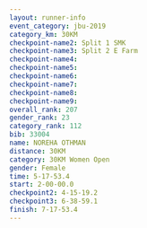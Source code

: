 ```yaml
---
layout: runner-info 
event_category: jbu-2019 
category_km: 30KM 
checkpoint-name2: Split 1 SMK 
checkpoint-name3: Split 2 E Farm 
checkpoint-name4: 
checkpoint-name5: 
checkpoint-name6: 
checkpoint-name7: 
checkpoint-name8: 
checkpoint-name9: 
overall_rank: 207
gender_rank: 23
category_rank: 112
bib: 33004
name: NOREHA OTHMAN
distance: 30KM
category: 30KM Women Open
gender: Female
time: 5-17-53.4
start: 2-00-00.0
checkpoint2: 4-15-19.2
checkpoint3: 6-38-59.1
finish: 7-17-53.4
---
```


